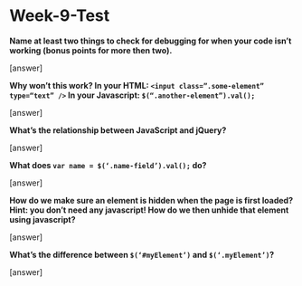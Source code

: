 # Week-9-Test

**Name at least two things to check for debugging for when your code isn’t working (bonus points for more then two).**

[answer]


**Why won’t this work? In your HTML: `<input class=”.some-element” type=“text” />` In your Javascript: `$(“.another-element”).val();`**

[answer]


**What’s the relationship between JavaScript and jQuery?**

[answer]


**What does `var name = $(‘.name-field’).val();` do?**

[answer]



**How do we make sure an element is hidden when the page is first loaded? Hint: you don’t need any javascript! How do we then unhide that element using javascript?**

[answer]


**What’s the difference between `$(‘#myElement’)` and `$(‘.myElement’)`?**

[answer]

